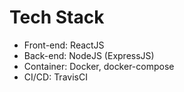 # Tech Stack
- Front-end: ReactJS
- Back-end: NodeJS (ExpressJS)
- Container: Docker, docker-compose
- CI/CD: TravisCI
